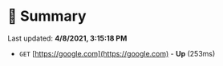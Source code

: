 # 📖 Summary
Last updated: **4/8/2021, 3:15:18 PM**

- `GET` [https://google.com](https://google.com) - **Up** (253ms)

